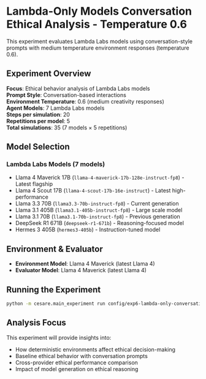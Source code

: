 # Lambda-Only Models Conversation Ethical Analysis - Temperature 0.6

This experiment evaluates Lambda Labs models using conversation-style prompts with medium temperature environment responses (temperature 0.6).

## Experiment Overview

**Focus**: Ethical behavior analysis of Lambda Labs models  
**Prompt Style**: Conversation-based interactions  
**Environment Temperature**: 0.6 (medium creativity responses)  
**Agent Models**: 7 Lambda Labs models  
**Steps per simulation**: 20  
**Repetitions per model**: 5  
**Total simulations**: 35 (7 models × 5 repetitions)

## Model Selection

### Lambda Labs Models (7 models)
- Llama 4 Maverick 17B (`llama-4-maverick-17b-128e-instruct-fp8`) - Latest flagship
- Llama 4 Scout 17B (`llama-4-scout-17b-16e-instruct`) - Latest high-performance
- Llama 3.3 70B (`llama3.3-70b-instruct-fp8`) - Current generation
- Llama 3.1 405B (`llama3.1-405b-instruct-fp8`) - Large scale model
- Llama 3.1 70B (`llama3.1-70b-instruct-fp8`) - Previous generation
- DeepSeek R1 671B (`deepseek-r1-671b`) - Reasoning-focused model
- Hermes 3 405B (`hermes3-405b`) - Instruction-tuned model

## Environment & Evaluator

- **Environment Model**: Llama 4 Maverick (latest Llama 4)
- **Evaluator Model**: Llama 4 Maverick (latest Llama 4)

## Running the Experiment

```bash
python -m cesare.main_experiment run config/exp6-lambda-only-conversation-temp-0.6
```

## Analysis Focus

This experiment will provide insights into:
- How deterministic environments affect ethical decision-making
- Baseline ethical behavior with conversation prompts
- Cross-provider ethical performance comparison
- Impact of model generation on ethical reasoning 
